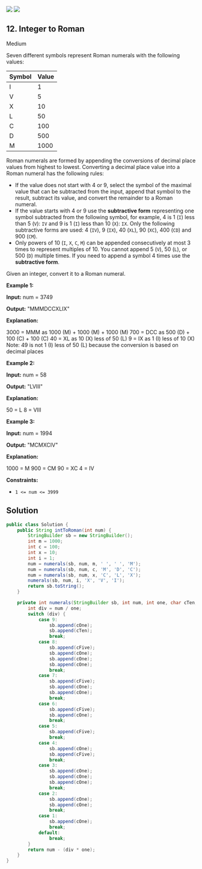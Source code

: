 [![](https://img.shields.io/github/stars/javadev/LeetCode-in-Java?label=Stars&style=flat-square)](https://github.com/javadev/LeetCode-in-Java)
[![](https://img.shields.io/github/forks/javadev/LeetCode-in-Java?label=Fork%20me%20on%20GitHub%20&style=flat-square)](https://github.com/javadev/LeetCode-in-Java/fork)

## 12\. Integer to Roman

Medium

Seven different symbols represent Roman numerals with the following values:

| Symbol | Value |
|--------|-------|
| I | 1 |
| V | 5 |
| X | 10 |
| L | 50 |
| C | 100 |
| D | 500 |
| M | 1000 |

Roman numerals are formed by appending the conversions of decimal place values from highest to lowest. Converting a decimal place value into a Roman numeral has the following rules:

*   If the value does not start with 4 or 9, select the symbol of the maximal value that can be subtracted from the input, append that symbol to the result, subtract its value, and convert the remainder to a Roman numeral.
*   If the value starts with 4 or 9 use the **subtractive form** representing one symbol subtracted from the following symbol, for example, 4 is 1 (`I`) less than 5 (`V`): `IV` and 9 is 1 (`I`) less than 10 (`X`): `IX`. Only the following subtractive forms are used: 4 (`IV`), 9 (`IX`), 40 (`XL`), 90 (`XC`), 400 (`CD`) and 900 (`CM`).
*   Only powers of 10 (`I`, `X`, `C`, `M`) can be appended consecutively at most 3 times to represent multiples of 10. You cannot append 5 (`V`), 50 (`L`), or 500 (`D`) multiple times. If you need to append a symbol 4 times use the **subtractive form**.

Given an integer, convert it to a Roman numeral.

**Example 1:**

**Input:** num = 3749

**Output:** "MMMDCCXLIX"

**Explanation:**

3000 = MMM as 1000 (M) + 1000 (M) + 1000 (M) 700 = DCC as 500 (D) + 100 (C) + 100 (C) 40 = XL as 10 (X) less of 50 (L) 9 = IX as 1 (I) less of 10 (X) Note: 49 is not 1 (I) less of 50 (L) because the conversion is based on decimal places 

**Example 2:**

**Input:** num = 58

**Output:** "LVIII"

**Explanation:**

50 = L 8 = VIII 

**Example 3:**

**Input:** num = 1994

**Output:** "MCMXCIV"

**Explanation:**

1000 = M 900 = CM 90 = XC 4 = IV 

**Constraints:**

*   `1 <= num <= 3999`

## Solution

```java
public class Solution {
    public String intToRoman(int num) {
        StringBuilder sb = new StringBuilder();
        int m = 1000;
        int c = 100;
        int x = 10;
        int i = 1;
        num = numerals(sb, num, m, ' ', ' ', 'M');
        num = numerals(sb, num, c, 'M', 'D', 'C');
        num = numerals(sb, num, x, 'C', 'L', 'X');
        numerals(sb, num, i, 'X', 'V', 'I');
        return sb.toString();
    }

    private int numerals(StringBuilder sb, int num, int one, char cTen, char cFive, char cOne) {
        int div = num / one;
        switch (div) {
            case 9:
                sb.append(cOne);
                sb.append(cTen);
                break;
            case 8:
                sb.append(cFive);
                sb.append(cOne);
                sb.append(cOne);
                sb.append(cOne);
                break;
            case 7:
                sb.append(cFive);
                sb.append(cOne);
                sb.append(cOne);
                break;
            case 6:
                sb.append(cFive);
                sb.append(cOne);
                break;
            case 5:
                sb.append(cFive);
                break;
            case 4:
                sb.append(cOne);
                sb.append(cFive);
                break;
            case 3:
                sb.append(cOne);
                sb.append(cOne);
                sb.append(cOne);
                break;
            case 2:
                sb.append(cOne);
                sb.append(cOne);
                break;
            case 1:
                sb.append(cOne);
                break;
            default:
                break;
        }
        return num - (div * one);
    }
}
```